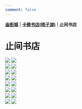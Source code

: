 ```yaml
---
comment: false
---
```


**[庙街城](/pho/miaojie)** | **[卡佛书店(桃子湖)](/pho/kafo)** | **止间书店**

# 止间书店

<div class="gkpho-container2">
<img class="gkpho-img" src="/image/zhijian/IMG_3421.jpg">
<img class="gkpho-img gkpho-img-margin" src="/image/zhijian/IMG_3423.jpg">
</div>

<div class="gkpho-container2">
<img class="gkpho-img" src="/image/zhijian/IMG_3424.jpg">
<img class="gkpho-img gkpho-img-margin" src="/image/zhijian/IMG_3429.jpg">
</div>

<div class="gkpho-container2">
<img class="gkpho-img" src="/image/zhijian/IMG_3433.jpg">
<img class="gkpho-img gkpho-img-margin" src="/image/zhijian/IMG_3435.jpg">
</div>

<div class="gkpho-container2">
<img class="gkpho-img" src="/image/zhijian/IMG_3444.jpg">
<img class="gkpho-img gkpho-img-margin" src="/image/zhijian/IMG_3440.jpg">
</div>

<div class="gkpho-container2">
<img class="gkpho-img" src="/image/zhijian/IMG_3443.jpg">
<img class="gkpho-img gkpho-img-margin" src="/image/zhijian/IMG_3436.jpg">
</div>

<div class="gkpho-container2">
<img class="gkpho-img" src="/image/zhijian/IMG_3438.jpg">
<img class="gkpho-img gkpho-img-margin" src="/image/zhijian/IMG_3447.jpg">
</div>

<div class="gkpho-container2">
<img class="gkpho-img" src="/image/zhijian/IMG_3446.jpg">
<img class="gkpho-img gkpho-img-margin" src="/image/zhijian/IMG_3445.jpg">
</div>

<div class="gkpho-container2">
<img class="gkpho-img" src="/image/zhijian/IMG_3442.jpg">
<img class="gkpho-img gkpho-img-margin" src="/image/zhijian/IMG_3458.jpg">
</div>
<p>&nbsp;</p>
